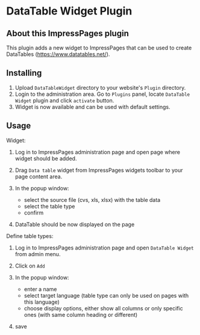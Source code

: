 # DataTable Widget Plugin

## About this ImpressPages plugin

This plugin adds a new widget to ImpressPages that can be used to create DataTables (https://www.datatables.net/).

## Installing

1. Upload `DataTableWidget` directory to your website's `Plugin` directory.
2. Login to the administration area. Go to `Plugins` panel, locate `DataTable Widget` plugin and click `activate` button.
3. Widget is now available and can be used with default settings.

## Usage

Widget:

1. Log in to ImpressPages administration page and open page where widget should be added.
2. Drag `Data table` widget from ImpressPages widgets toolbar to your page content area.
3. In the popup window:

	- select the source file (cvs, xls, xlsx) with the table data
	- select the table type
	- confirm
	
4. DataTable should be now displayed on the page

Define table types:

1. Log in to ImpressPages administration page and open `DataTable Widget` from admin menu.
2. Click on `Add`
3. In the popup window:

	- enter a name
	- select target language (table type can only be used on pages with this language)
	- choose display options, either show all columns or only specific ones (with same column heading or different)

4. save